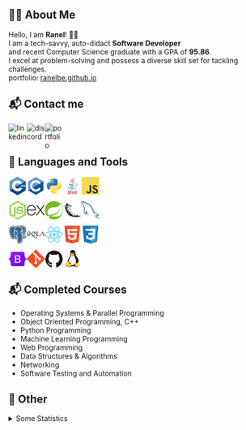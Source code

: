 ## 👨‍💻 About Me
Hello, I am **Ranel**! 👋🏽   
I am a tech-savvy, auto-didact **Software Developer**  
and recent Computer Science graduate with a GPA of <b>95.86</b>.  
I excel at problem-solving and possess a diverse skill set for tackling challenges.  
portfolio: <a href="https://ranelbe.github.io/">ranelbe.github.io</a>

## 📬 Contact me
[<img align="left" alt="linkedin" width="36px" src="https://worldvectorlogo.com/logos/linkedin-icon-2.svg" />][linkedin]
[<img align="left" alt="discord"  width="36px" src="https://worldvectorlogo.com/logos/discord.svg" />][discord]
[<img align="left" alt="portfolio"  width="36px" src="https://www.svgrepo.com/show/192575/briefcase-portfolio.svg" />][portfolio]
<br/><br/>


## 🔨 Languages and Tools
<img align="left" alt="C++" width="36px" src="https://github.com/devicons/devicon/blob/master/icons/cplusplus/cplusplus-original.svg" />
<img align="left" alt="C" width="36px" src="https://github.com/devicons/devicon/blob/master/icons/c/c-original.svg" />
<img align="left" alt="Python" width="36px" src="https://raw.githubusercontent.com/devicons/devicon/master/icons/python/python-original.svg" />
<img align="left" alt="Java" width="36px" src="https://github.com/devicons/devicon/blob/master/icons/java/java-original-wordmark.svg" />
<img align="left" alt="JavaScript" width="36px" src="https://github.com/devicons/devicon/blob/master/icons/javascript/javascript-original.svg" />

<br/><br/>

<img align="left" alt="Node.js" width="36px" src="https://github.com/devicons/devicon/blob/master/icons/nodejs/nodejs-original.svg" />
<img align="left" alt="Express.js" width="36px" src="https://github.com/devicons/devicon/blob/master/icons/express/express-original.svg" />
<img align="left" alt="Spring" width="36px" src="https://github.com/devicons/devicon/blob/master/icons/spring/spring-original.svg" />
<img align="left" alt="Flask" width="36px" src="https://github.com/devicons/devicon/blob/master/icons/flask/flask-original.svg" />
<img align="left" alt="mysql" width="36px" src="https://github.com/devicons/devicon/blob/master/icons/mysql/mysql-original.svg" />

<br/><br/>

<img align="left" alt="Postgresql" width="36px" src="https://github.com/devicons/devicon/blob/master/icons/postgresql/postgresql-original.svg" />
<img align="left" alt="Sqlalchemy" width="36px" src="https://github.com/devicons/devicon/blob/master/icons/sqlalchemy/sqlalchemy-original.svg" />
<img align="left" alt="React" width="36px" src="https://github.com/devicons/devicon/blob/master/icons/react/react-original.svg" />
<img align="left" alt="HTML5" width="36px" src="https://raw.githubusercontent.com/devicons/devicon/master/icons/html5/html5-original.svg" />
<img align="left" alt="CSS3" width="36px" src="https://raw.githubusercontent.com/devicons/devicon/master/icons/css3/css3-original.svg" />

<br/><br/> 

<img align="left" alt="Bootstrap" width="36px" src="https://github.com/devicons/devicon/blob/master/icons/bootstrap/bootstrap-original.svg" />
<img align="left" alt="Git" width="36px" src="https://github.com/devicons/devicon/blob/master/icons/git/git-original.svg" />
<img align="left" alt="Github" width="36px" src="https://github.com/devicons/devicon/blob/master/icons/github/github-original.svg" />
<img align="left" alt="Linux" width="36px" src="https://raw.githubusercontent.com/devicons/devicon/master/icons/linux/linux-original.svg" />
<br/><br/>

## 📬 Completed Courses
* Operating Systems & Parallel Programming
* Object Oriented Programming, C++
* Python Programming
* Machine Learning Programming
* Web Programming
* Data Structures & Algorithms
* Networking
* Software Testing and Automation


## 🌟 Other
<details>
  <summary>Some Statistics</summary>
  <img width="48%" alt="GitHub Stats" src="https://github-readme-stats.vercel.app/api?username=ranelbe&show_icons=true&hide_border=true"/>
  <img width="40%" alt="GitHub Language Stats" src="https://github-readme-stats.vercel.app/api/top-langs/?username=ranelbe&layout=compact"/>
</details>


<!--  Links and stuff -->
[discord]: https://discordapp.com/users/1011766482176327680
[linkedin]: https://www.linkedin.com/in/ranelbe
[portfolio]: https://ranelbe.github.io
